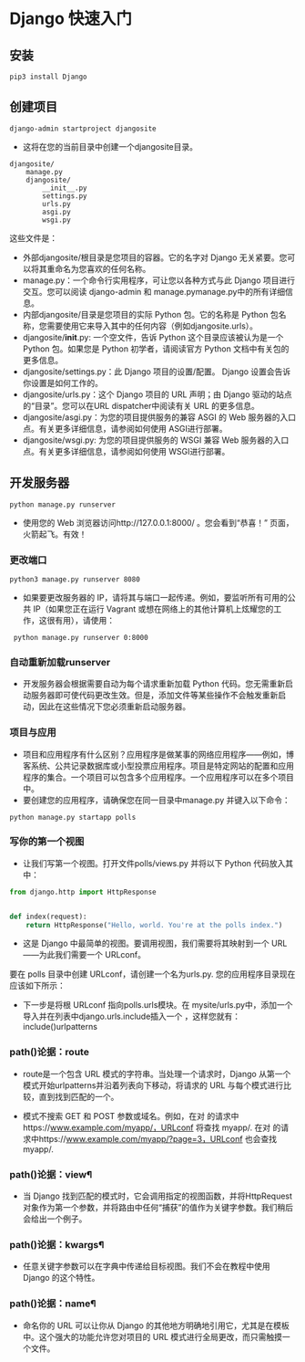 # Django 快速入门
## 安装 
```shell
pip3 install Django
```
## 创建项目
```shell
django-admin startproject djangosite
```
- 这将在您的当前目录中创建一个djangosite目录。
```
djangosite/
    manage.py
    djangosite/
        __init__.py
        settings.py
        urls.py
        asgi.py
        wsgi.py
```
这些文件是：

- 外部djangosite/根目录是您项目的容器。它的名字对 Django 无关紧要。您可以将其重命名为您喜欢的任何名称。
- manage.py：一个命令行实用程序，可让您以各种方式与此 Django 项目进行交互。您可以阅读 django-admin 和 manage.pymanage.py中的所有详细信息。
- 内部djangosite/目录是您项目的实际 Python 包。它的名称是 Python 包名称，您需要使用它来导入其中的任何内容（例如djangosite.urls）。
- djangosite/__init__.py: 一个空文件，告诉 Python 这个目录应该被认为是一个 Python 包。如果您是 Python 初学者，请阅读官方 Python 文档中有关包的更多信息。
- djangosite/settings.py：此 Django 项目的设置/配置。 Django 设置会告诉你设置是如何工作的。
- djangosite/urls.py：这个 Django 项目的 URL 声明；由 Django 驱动的站点的“目录”。您可以在URL dispatcher中阅读有关 URL 的更多信息。
- djangosite/asgi.py：为您的项目提供服务的兼容 ASGI 的 Web 服务器的入口点。有关更多详细信息，请参阅如何使用 ASGI进行部署。
- djangosite/wsgi.py: 为您的项目提供服务的 WSGI 兼容 Web 服务器的入口点。有关更多详细信息，请参阅如何使用 WSGI进行部署。
## 开发服务器
```shell
python manage.py runserver
```
- 使用您的 Web 浏览器访问http://127.0.0.1:8000/ 。您会看到“恭喜！” 页面，火箭起飞。有效！
### 更改端口
```shell
python3 manage.py runserver 8080
```
- 如果要更改服务器的 IP，请将其与端口一起传递。例如，要监听所有可用的公共 IP（如果您正在运行 Vagrant 或想在网络上的其他计算机上炫耀您的工作，这很有用），请使用：
```shell
 python manage.py runserver 0:8000
```
### 自动重新加载runserver
- 开发服务器会根据需要自动为每个请求重新加载 Python 代码。您无需重新启动服务器即可使代码更改生效。但是，添加文件等某些操作不会触发重新启动，因此在这些情况下您必须重新启动服务器。
### 项目与应用
- 项目和应用程序有什么区别？应用程序是做某事的网络应用程序——例如，博客系统、公共记录数据库或小型投票应用程序。项目是特定网站的配置和应用程序的集合。一个项目可以包含多个应用程序。一个应用程序可以在多个项目中。
- 要创建您的应用程序，请确保您在同一目录中manage.py 并键入以下命令：
```shell
python manage.py startapp polls
```
### 写你的第一个视图
- 让我们写第一个视图。打开文件polls/views.py 并将以下 Python 代码放入其中：
```py
from django.http import HttpResponse


def index(request):
    return HttpResponse("Hello, world. You're at the polls index.")
```
- 这是 Django 中最简单的视图。要调用视图，我们需要将其映射到一个 URL——为此我们需要一个 URLconf。

要在 polls 目录中创建 URLconf，请创建一个名为urls.py. 您的应用程序目录现在应该如下所示：
- 下一步是将根 URLconf 指向polls.urls模块。在 mysite/urls.py中，添加一个导入并在列表中django.urls.include插入一个 ，这样您就有：include()urlpatterns
### path()论据：route
- route是一个包含 URL 模式的字符串。当处理一个请求时，Django 从第一个模式开始urlpatterns并沿着列表向下移动，将请求的 URL 与每个模式进行比较，直到找到匹配的一个。

- 模式不搜索 GET 和 POST 参数或域名。例如，在对 的请求中https://www.example.com/myapp/，URLconf 将查找 myapp/. 在对 的请求中https://www.example.com/myapp/?page=3，URLconf 也会查找myapp/.
### path()论据：view¶
- 当 Django 找到匹配的模式时，它会调用指定的视图函数，并将HttpRequest对象作为第一个参数，并将路由中任何“捕获”的值作为关键字参数。我们稍后会给出一个例子。

### path()论据：kwargs¶
- 任意关键字参数可以在字典中传递给目标视图。我们不会在教程中使用 Django 的这个特性。

### path()论据：name¶
- 命名你的 URL 可以让你从 Django 的其他地方明确地引用它，尤其是在模板中。这个强大的功能允许您对项目的 URL 模式进行全局更改，而只需触摸一个文件。
